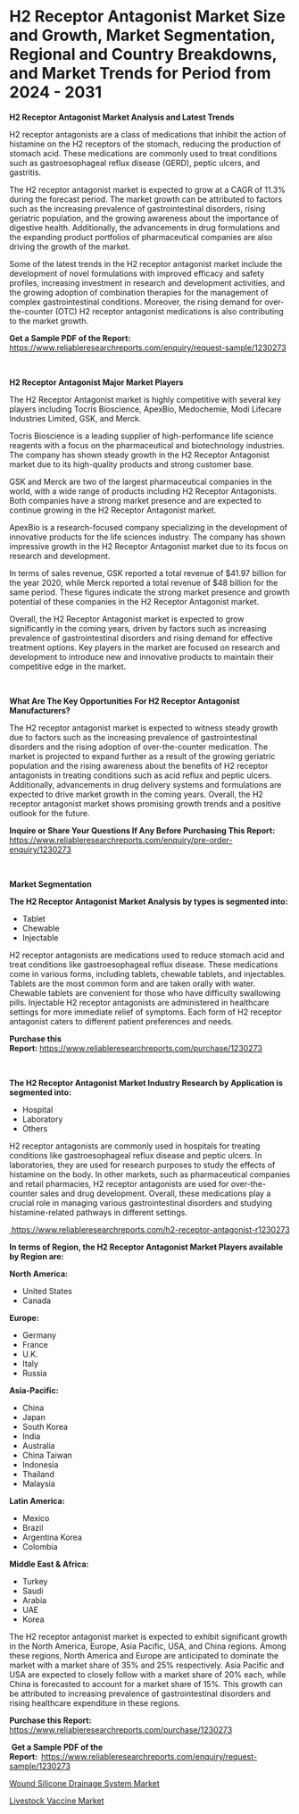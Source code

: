 <p><h1>H2 Receptor Antagonist Market Size and Growth, Market Segmentation, Regional and Country Breakdowns, and Market Trends for Period from 2024 -  2031</h1></p><p><strong>H2 Receptor Antagonist Market Analysis and Latest Trends</strong></p>
<p><p>H2 receptor antagonists are a class of medications that inhibit the action of histamine on the H2 receptors of the stomach, reducing the production of stomach acid. These medications are commonly used to treat conditions such as gastroesophageal reflux disease (GERD), peptic ulcers, and gastritis.</p><p>The H2 receptor antagonist market is expected to grow at a CAGR of 11.3% during the forecast period. The market growth can be attributed to factors such as the increasing prevalence of gastrointestinal disorders, rising geriatric population, and the growing awareness about the importance of digestive health. Additionally, the advancements in drug formulations and the expanding product portfolios of pharmaceutical companies are also driving the growth of the market.</p><p>Some of the latest trends in the H2 receptor antagonist market include the development of novel formulations with improved efficacy and safety profiles, increasing investment in research and development activities, and the growing adoption of combination therapies for the management of complex gastrointestinal conditions. Moreover, the rising demand for over-the-counter (OTC) H2 receptor antagonist medications is also contributing to the market growth.</p></p>
<p><strong>Get a Sample PDF of the Report:&nbsp;</strong> <a href="https://www.reliableresearchreports.com/enquiry/request-sample/1230273">https://www.reliableresearchreports.com/enquiry/request-sample/1230273</a></p>
<p>&nbsp;</p>
<p><strong>H2 Receptor Antagonist Major Market Players</strong></p>
<p><p>The H2 Receptor Antagonist market is highly competitive with several key players including Tocris Bioscience, ApexBio, Medochemie, Modi Lifecare Industries Limited, GSK, and Merck. </p><p>Tocris Bioscience is a leading supplier of high-performance life science reagents with a focus on the pharmaceutical and biotechnology industries. The company has shown steady growth in the H2 Receptor Antagonist market due to its high-quality products and strong customer base.</p><p>GSK and Merck are two of the largest pharmaceutical companies in the world, with a wide range of products including H2 Receptor Antagonists. Both companies have a strong market presence and are expected to continue growing in the H2 Receptor Antagonist market.</p><p>ApexBio is a research-focused company specializing in the development of innovative products for the life sciences industry. The company has shown impressive growth in the H2 Receptor Antagonist market due to its focus on research and development.</p><p>In terms of sales revenue, GSK reported a total revenue of $41.97 billion for the year 2020, while Merck reported a total revenue of $48 billion for the same period. These figures indicate the strong market presence and growth potential of these companies in the H2 Receptor Antagonist market.</p><p>Overall, the H2 Receptor Antagonist market is expected to grow significantly in the coming years, driven by factors such as increasing prevalence of gastrointestinal disorders and rising demand for effective treatment options. Key players in the market are focused on research and development to introduce new and innovative products to maintain their competitive edge in the market.</p></p>
<p>&nbsp;</p>
<p><strong>What Are The Key Opportunities For H2 Receptor Antagonist Manufacturers?</strong></p>
<p><p>The H2 receptor antagonist market is expected to witness steady growth due to factors such as the increasing prevalence of gastrointestinal disorders and the rising adoption of over-the-counter medication. The market is projected to expand further as a result of the growing geriatric population and the rising awareness about the benefits of H2 receptor antagonists in treating conditions such as acid reflux and peptic ulcers. Additionally, advancements in drug delivery systems and formulations are expected to drive market growth in the coming years. Overall, the H2 receptor antagonist market shows promising growth trends and a positive outlook for the future.</p></p>
<p><strong>Inquire or Share Your Questions If Any Before Purchasing This Report:</strong> <a href="https://www.reliableresearchreports.com/enquiry/pre-order-enquiry/1230273">https://www.reliableresearchreports.com/enquiry/pre-order-enquiry/1230273</a></p>
<p>&nbsp;</p>
<p><strong>Market Segmentation</strong></p>
<p><strong>The H2 Receptor Antagonist Market Analysis by types is segmented into:</strong></p>
<p><ul><li>Tablet</li><li>Chewable</li><li>Injectable</li></ul></p>
<p><p>H2 receptor antagonists are medications used to reduce stomach acid and treat conditions like gastroesophageal reflux disease. These medications come in various forms, including tablets, chewable tablets, and injectables. Tablets are the most common form and are taken orally with water. Chewable tablets are convenient for those who have difficulty swallowing pills. Injectable H2 receptor antagonists are administered in healthcare settings for more immediate relief of symptoms. Each form of H2 receptor antagonist caters to different patient preferences and needs.</p></p>
<p><strong>Purchase this Report:&nbsp;</strong><a href="https://www.reliableresearchreports.com/purchase/1230273">https://www.reliableresearchreports.com/purchase/1230273</a></p>
<p>&nbsp;</p>
<p><strong>The H2 Receptor Antagonist Market Industry Research by Application is segmented into:</strong></p>
<p><ul><li>Hospital</li><li>Laboratory</li><li>Others</li></ul></p>
<p><p>H2 receptor antagonists are commonly used in hospitals for treating conditions like gastroesophageal reflux disease and peptic ulcers. In laboratories, they are used for research purposes to study the effects of histamine on the body. In other markets, such as pharmaceutical companies and retail pharmacies, H2 receptor antagonists are used for over-the-counter sales and drug development. Overall, these medications play a crucial role in managing various gastrointestinal disorders and studying histamine-related pathways in different settings.</p></p>
<p><a href="https://www.reliableresearchreports.com/h2-receptor-antagonist-r1230273">&nbsp;https://www.reliableresearchreports.com/h2-receptor-antagonist-r1230273</a></p>
<p><strong>In terms of Region, the H2 Receptor Antagonist Market Players available by Region are:</strong></p>
<p>
    <p> <strong> North America: </strong>
        <ul>
            <li>United States</li>
            <li>Canada</li>
        </ul>
        </p> 
    <p> <strong> Europe: </strong>
        <ul>
            <li>Germany</li>
            <li>France</li>
            <li>U.K.</li>
            <li>Italy</li>
            <li>Russia</li>
        </ul>
        </p> 
    <p> <strong> Asia-Pacific: </strong>
        <ul>
            <li>China</li>
            <li>Japan</li>
            <li>South Korea</li>
            <li>India</li>
            <li>Australia</li>
            <li>China Taiwan</li>
            <li>Indonesia</li>
            <li>Thailand</li>
            <li>Malaysia</li>
        </ul>
        </p> 
    <p> <strong> Latin America: </strong>
        <ul>
            <li>Mexico</li>
            <li>Brazil</li>
            <li>Argentina Korea</li>
            <li>Colombia</li>
        </ul>
        </p> 
    <p> <strong> Middle East & Africa: </strong>
        <ul>
            <li>Turkey</li>
            <li>Saudi</li>
            <li>Arabia</li>
            <li>UAE</li>
            <li>Korea</li>
        </ul>
    </p>
    </p>
<p><p>The H2 receptor antagonist market is expected to exhibit significant growth in the North America, Europe, Asia Pacific, USA, and China regions. Among these regions, North America and Europe are anticipated to dominate the market with a market share of 35% and 25% respectively. Asia Pacific and USA are expected to closely follow with a market share of 20% each, while China is forecasted to account for a market share of 15%. This growth can be attributed to increasing prevalence of gastrointestinal disorders and rising healthcare expenditure in these regions.</p></p>
<p><strong>Purchase this Report: </strong><a href="https://www.reliableresearchreports.com/purchase/1230273">https://www.reliableresearchreports.com/purchase/1230273</a></p>
<p>&nbsp;<strong>Get a Sample PDF of the Report:&nbsp;&nbsp;</strong><a href="https://www.reliableresearchreports.com/enquiry/request-sample/1230273">https://www.reliableresearchreports.com/enquiry/request-sample/1230273</a></p>
<p><strong></strong></p>
<p><p><a href="https://view.publitas.com/reportprime-1/wound-silicone-drainage-system-market-size-cagr-trends-2024-2030/">Wound Silicone Drainage System Market</a></p><p><a href="https://github.com/HenrietteMills1/Market-Research-Report-List-1/blob/main/livestock-vaccine-market.md">Livestock Vaccine Market</a></p></p>